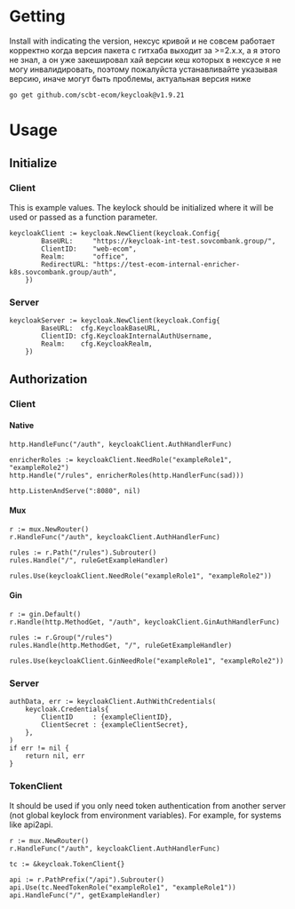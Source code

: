 # Getting #
Install with indicating the version, нексус кривой и не совсем работает корректно когда версия пакета с гитхаба выходит за >=2.x.x, а я этого не знал, а он уже закешировал хай версии кеш которых в нексусе я не могу инвалидировать, поэтому пожалуйста устанавливайте указывая версию, иначе могут быть проблемы, актуальная версия ниже
```
go get github.com/scbt-ecom/keycloak@v1.9.21
```

# Usage #
## Initialize ##

### Client ###
This is example values. The keylock should be initialized where it will be used or passed as a function parameter. 
```
keycloakClient := keycloak.NewClient(keycloak.Config{
		BaseURL:     "https://keycloak-int-test.sovcombank.group/",
		ClientID:    "web-ecom",
		Realm:       "office",
		RedirectURL: "https://test-ecom-internal-enricher-k8s.sovcombank.group/auth",
	})
```

### Server ###
```
keycloakServer := keycloak.NewClient(keycloak.Config{
        BaseURL:  cfg.KeycloakBaseURL,
        ClientID: cfg.KeycloakInternalAuthUsername,
        Realm:    cfg.KeycloakRealm,
    })
```
## Authorization ##
### Client ###
#### Native ####
```
http.HandleFunc("/auth", keycloakClient.AuthHandlerFunc)

enricherRoles := keycloakClient.NeedRole("exampleRole1", "exampleRole2")
http.Handle("/rules", enricherRoles(http.HandlerFunc(sad)))

http.ListenAndServe(":8080", nil)
```
#### Mux ####
```
r := mux.NewRouter()
r.HandleFunc("/auth", keycloakClient.AuthHandlerFunc)

rules := r.Path("/rules").Subrouter()
rules.Handle("/", ruleGetExampleHandler)

rules.Use(keycloakClient.NeedRole("exampleRole1", "exampleRole2"))
```
#### Gin ####
```
r := gin.Default()
r.Handle(http.MethodGet, "/auth", keycloakClient.GinAuthHandlerFunc)

rules := r.Group("/rules")
rules.Handle(http.MethodGet, "/", ruleGetExampleHandler)

rules.Use(keycloakClient.GinNeedRole("exampleRole1", "exampleRole2"))
```
### Server ###
```
authData, err := keycloakClient.AuthWithCredentials(
    keycloak.Credentials{
	    ClientID     : {exampleClientID},
	    ClientSecret : {exampleClientSecret},
    },
)
if err != nil {
    return nil, err
}
```

### TokenClient ###
It should be used if you only need token authentication from another server (not global keylock from environment variables).
For example, for systems like api2api.  
```
r := mux.NewRouter()
r.HandleFunc("/auth", keycloakClient.AuthHandlerFunc)

tc := &keycloak.TokenClient{}

api := r.PathPrefix("/api").Subrouter()
api.Use(tc.NeedTokenRole("exampleRole1", "exampleRole1"))
api.HandleFunc("/", getExampleHandler)
```